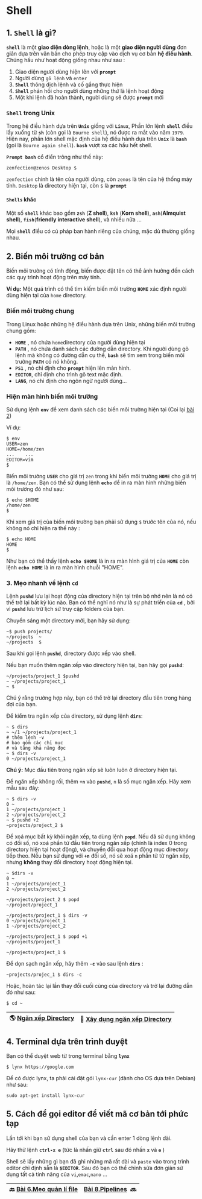 # Shell

## 1. `Shell` là gì?

**`shell`** là một **giao diện dòng lệnh**, hoặc là một **giao diện người dùng** đơn giản dựa trên văn bản cho phép truy cập vào dịch vụ cơ bản **hệ điều hành**. Chúng hầu như hoạt động giống nhau như sau : 

1. Giao diện người dùng hiện lên với **`prompt`**
2. Người dùng `gõ lệnh` và `enter`
3. **`Shell`** thông dịch lệnh và cố gắng thực hiện 
4. **`Shell`** phản hồi cho người dùng những thứ là lệnh hoạt động
5. Một khi lệnh đã hoàn thành, người dùng sẽ được **`prompt`** mới

### `Shell` trong Unix

Trong hệ điều hành dựa trên **`Unix`** giống với **`Linux`**, Phần lớn lệnh **`shell`** điều lấy xuống từ **`sh`** (còn gọi là `Bourne shell`), nó được ra mắt vào năm `1979`. Hiện nay, phần lớn shell mặc định của hệ điều hành dựa trên **`Unix`** là **`bash`** (gọi là `Bourne again shell`). **`bash`** vượt xa các hầu hết shell.

**`Prompt bash`** cổ điển trông như thế này:

```shell
zenfection@zenos Desktop $
```

`zenfection` chính là tên của người dùng, còn `zenos` là tên của hệ thống máy tính. `Desktop` là directory hiện tại, còn `$` là **`prompt`**

#### `Shells` khác

Một số **`shell`** khác bao gồm **`zsh`** (**Z shell**), **`ksh`** (**Korn shell**), **`ash`**(**Almquist shell**), **`fish`**(**friendly interactive shell**), và nhiều nữa ...

Mọi **`shell`** điều có cú pháp ban hành riêng của chúng, mặc dù thường giống nhau.

## 2. Biến môi trường cơ bản

Biến môi trường có tính động, biến được đặt tên có thể ảnh hưởng đến cách các quy trình hoạt động trên máy tính.

**Ví dụ:** Một quá trình có thể tìm kiếm biến môi trường **`HOME`** xác định người dùng hiện tại của `home` directory.

### Biến môi trường chung

Trong Linux hoặc những hệ điều hành dựa trên Unix, những biến môi trường chung gồm: 

- **`HOME`** , nó chứa `home`directory của người dùng hiện tại
- **`PATH`** , nó chứa danh sách các đường dẫn directory. Khi người dùng gõ lệnh mà không có đường dẫn cụ thể, **`bash`** sẽ tìm xem trong biến môi trường **`PATH`** có nó không.
- **`PS1`** , nó chỉ định cho **`prompt`** hiện lên màn hình.
- **`EDITOR`**, chỉ định cho trình gõ text mặc định.
- **`LANG`**, nó chỉ định cho ngôn ngữ người dùng...

### Hiện màn hình biến môi trường

Sử dụng lệnh **`env`** để xem danh sách các biến môi trường hiện tại (Coi lại [bài 2](https://github.com/Zenfection/Linux-for-babies/blob/master/Người%20dùng%20và%20quản%20lí%20file/2.Biến%20môi%20trường.md))

Ví dụ:

```shell
$ env
USER=zen
HOME=/home/zen
...    ...
EDITOR=vim
$
```

Biến môi trường **`USER`** cho giá trị `zen` trong khi biến môi trường **`HOME`** cho giá trị là ``/home/zen``. Bạn có thể sử dụng lệnh **`echo`** để in ra màn hình những biến môi trường đó như sau:

```shell
$ echo $HOME
/home/zen
$
```

Khi xem giá trị của biến môi trường bạn phải sử dụng `$` trước tên của nó, nếu không nó chỉ hiện ra thế này : 

```shell
$ echo HOME
HOME
$
```

Như bạn có thể thấy lệnh **`echo $HOME`** là in ra màn hình giá trị của **`HOME`** còn lệnh **`echo HOME`** là in ra màn hình chuỗi "HOME".

### 3. Mẹo nhanh về lệnh `cd`

Lệnh **`pushd`** lưu lại hoạt động của directory hiện tại trên bộ nhớ nên là nó có thể trở lại bất kỳ lúc nào. Bạn có thể nghĩ nó như là sự phát triển của **`cd`** , bởi vì **`pushd`** lưu trữ lịch sử truy cập folders của bạn.

Chuyển sáng một directory mới, bạn hãy sử dụng:

```shell
~$ push projects/
~/projects  ~
~/projects  $
```

Sau khi gọi lệnh **`pushd`**, directory được xếp vào shell.

Nếu bạn muốn thêm ngăn xếp vào directory hiện tại, bạn hãy gọi **`pushd`**:

```shell
~/projects/project_1 $pushd
~ ~/projects/project_1
~ $
```

Chú ý rằng trường hợp này, bạn có thể trở lại directory đầu tiên trong hàng đợi của bạn.

Để kiểm tra ngăn xếp của directory, sử dụng lệnh **`dirs`**:

```shell
~ $ dirs
~ ~/1 ~/projects/project_1
# thêm lệnh -v
# bao gồm các chỉ mục
# và tăng khả năng đọc
~ $ dirs -v
0 ~/projects/project_1
```

**Chú ý:** Mục đầu tiên trong ngăn xếp sẽ luôn luôn ở directory hiện tại.

Để ngăn xếp không rối, thêm **`+n`** vào **`pushd`**, `n` là số mục ngăn xếp. Hãy xem mẫu sau đây:

```shell
~ $ dirs -v
0 ~
1 ~/projects/project_1
2 ~/projects/project_2
~ $ pushd +2
~projects/project_2 $
```

Để xoá mục bất kỳ khỏi ngăn xếp, ta dùng lệnh **`popd`**. Nếu đã sử dụng không có đối số, nó xoá phần tử đầu tiên trong ngăn xếp (chính là index 0 trong directory hiện tại hoạt động), và chuyển đổi qua hoạt động mục directory tiếp theo. Nếu bạn sử dụng với **`+n`**  đối số, nó sẽ xoá `n` phần tử từ ngăn xếp, nhưng **không** thay đổi directory hoạt động hiện tại.

```shell
~ $dirs -v
0 ~
1 ~/projects/project_1
2 ~/projects/project_2

~/projects/project_2 $ popd
~/project/project_1

~/projects/project_1 $ dirs -v
0 ~/projects/project_1
1 ~/projects/project_2

~/projects/project_1 $ popd +1
~/projects/project_1

~/projects/project_1 $ 
```

Để dọn sạch ngăn xếp, hãy thêm **`-c`** vào sau lệnh **`dirs`** :

```shell
~projects/projec_1 $ dirs -c
```

Hoặc, hoàn tác lại lần thay đổi cuối cùng của directory và trở lại đường dẫn đó như sau:

```shell
$ cd ~
```

| 🌎 [Ngăn xếp Directory](https://www.gnu.org/software/bash/manual/html_node/The-Directory-Stack.html) | 📱 [Xây dụng ngăn xếp Directory](https://www.gnu.org/software/bash/manual/html_node/Directory-Stack-Builtins.html#Directory-Stack-Builtins) |
| ---------------------------------------------------------------------------------------------------- | ------------------------------------------------------------------------------------------------------------------------------------------- |

## 4. Terminal dựa trên trình duyệt

Bạn có thể duyệt web từ trong terminal bằng  **`lynx`**

```shell
$ lynx https://google.com
```

Để có được lynx, ta phải cài đặt gói `lynx-cur` (dành cho OS dựa trên Debian) như sau:

```shell
sudo apt-get install lynx-cur
```

## 5. Cách để gọi editor để viết mã cơ bản tới phức tạp

Lần tới khi bạn sử dụng shell của bạn và cần enter 1 dòng lệnh dài.

Hãy thử lệnh **`ctrl-x e`** (tức là nhấn giữ **`ctrl`** sau đó nhấn **`x`** và **`e`** )

Shell sẽ lấy những gì bạn đã ghi những mã rất dài và `paste` vào trong trình editor chỉ định sẵn là **`$EDITOR`**. Sau đó bạn có thể chỉnh sửa đơn giản sử dụng tất cả tính năng  của `vi`,`emac`,`nano` ...

| 🔙 [Bài 6.Mẹo quản lí file](https://github.com/Zenfection/Linux-for-babies/blob/master/Người%20dùng%20và%20quản%20lí%20file/6.Mẹo%20quản%20lí%20file.md) | [Bài 8.Pipelines](https://github.com/Zenfection/Linux-for-babies/blob/master/Người%20dùng%20và%20quản%20lí%20file/8.PIPELINES.md)  🔜 |
| -------------------------------------------------------------------------------------------------------------------------------------------------------- | ------------------------------------------------------------------------------------------------------------------------------------- |
